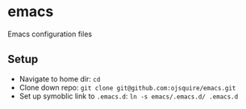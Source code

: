 # emacs
Emacs configuration files

## Setup

* Navigate to home dir: `cd`
* Clone down repo: `git clone git@github.com:ojsquire/emacs.git`
* Set up symoblic link to `.emacs.d`: `ln -s emacs/.emacs.d/ .emacs.d`
